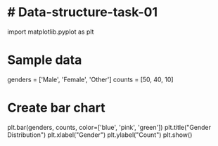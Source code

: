 # # Data-structure-task-01
import matplotlib.pyplot as plt

# Sample data
genders = ['Male', 'Female', 'Other']
counts = [50, 40, 10]

# Create bar chart
plt.bar(genders, counts, color=['blue', 'pink', 'green'])
plt.title("Gender Distribution")
plt.xlabel("Gender")
plt.ylabel("Count")
plt.show()
